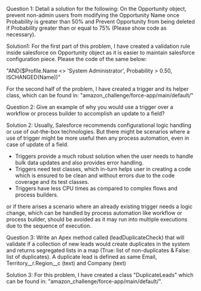 Question 1:
Detail a solution for the following: On the Opportunity object, prevent non-admin users from modifying the Opportunity Name once Probability is greater than 50% and Prevent Opportunity from being deleted if Probability greater than or equal to 75% (Please show code as necessary).

Solution1:
For the first part of this problem, I have created a validation rule inside salesforce on Opportunity object as it is easier to maintain salesforce configuration piece. Please the code of the same below:

"AND($Profile.Name <> 'System Administrator', Probability > 0.50, ISCHANGED(Name))"

For the second half of the problem, I have created a trigger and its helper class, which can be found in: "amazon_challenge/force-app/main/default/"

Question 2:
Give an example of why you would use a trigger over a workflow or process builder to accomplish an update to a field?

Solution 2:
Usually, Salesforce recommends configurational logic handling or use of out-the-box technologies. But there might be scenarios where a use of trigger might be more useful then any process automation, even in case of update of a field.

  - Triggers provide a much robust solution when the user needs to handle bulk data updates and also provides error handling.
  - Triggers need test classes, which in-turn helps user in creating a code which is ensured to be clean and without errors due to the code coverage and its test 
    classes.
  - Triggers have less CPU times as compared to complex flows and process builders.

  or if there arises a scenario where an already existing trigger needs a logic change, which can be handled by process automation like workflow or process builder, should be avoided as it may run into multiple executions due to the sequence of execution.


Question 3:
Write an Apex method called (leadDuplicateCheck) that will validate if a collection of new leads would create duplicates in the system and returns segregated lists in a map (True: list of non-duplicates & False: list of duplicates). A duplicate lead is defined as same Email, Territory__r.Region__c (text) and Company (text)

Solution 3:
For this problem, I have created a class "DuplicateLeads" which can be found in: "amazon_challenge/force-app/main/default/".
